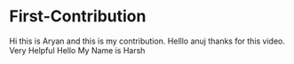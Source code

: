 # First-Contribution
Hi this is Aryan and this is my contribution.
Helllo anuj thanks for this video. Very Helpful
Hello My Name is Harsh

